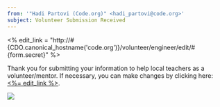 ```yaml
---
from: '"Hadi Partovi (Code.org)" <hadi_partovi@code.org>'
subject: Volunteer Submission Received
---
```

<% edit_link = "http://#{CDO.canonical_hostname('code.org')}/volunteer/engineer/edit/#{form.secret}" %>

Thank you for submitting your information to help local teachers as a volunteer/mentor. If necessary, you can make changes by clicking here: [<%= edit_link %>](<%= edit_link %>).

![](<%= tracking_pixel %>)
